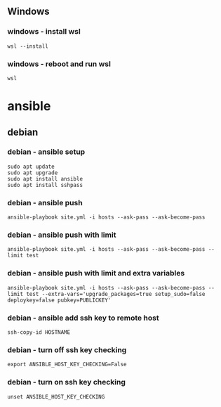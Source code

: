 ## Windows
### windows - install wsl
`wsl --install`

### windows - reboot and run wsl
`wsl`

# ansible
## debian
### debian - ansible setup
```
sudo apt update
sudo apt upgrade
sudo apt install ansible
sudo apt install sshpass
```

### debian - ansible push
`ansible-playbook site.yml -i hosts --ask-pass --ask-become-pass`
### debian - ansible push with limit
`ansible-playbook site.yml -i hosts --ask-pass --ask-become-pass --limit test`
### debian - ansible push with limit and extra variables
`ansible-playbook site.yml -i hosts --ask-pass --ask-become-pass --limit test --extra-vars='upgrade_packages=true setup_sudo=false deploykey=false pubkey=PUBLICKEY'`
### debian - ansible add ssh key to remote host
`ssh-copy-id HOSTNAME`
### debian - turn off ssh key checking
`export ANSIBLE_HOST_KEY_CHECKING=False`
### debian - turn on ssh key checking
`unset ANSIBLE_HOST_KEY_CHECKING`
